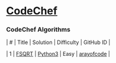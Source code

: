 # [CodeChef](https://www.codechef.com/)

### CodeChef Algorithms

| # | Title | Solution | Difficulty | GitHub ID |

| 1 | [FSQRT](https://www.codechef.com/problems/FSQRT) | [Python3](https://github.com/arayofcode/21-days-of-code/tree/main/CodeChef/fsqrt.py) |    Easy    | [arayofcode](https://github.com/arayofcode) |
